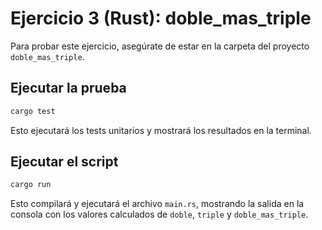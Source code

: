 # Ejercicio 3 (Rust): doble_mas_triple

Para probar este ejercicio, asegúrate de estar en la carpeta del proyecto `doble_mas_triple`.

## Ejecutar la prueba

```sh
cargo test
```

Esto ejecutará los tests unitarios y mostrará los resultados en la terminal.

## Ejecutar el script

```sh
cargo run
```

Esto compilará y ejecutará el archivo `main.rs`, mostrando la salida en la consola con los valores calculados de `doble`, `triple` y `doble_mas_triple`.
